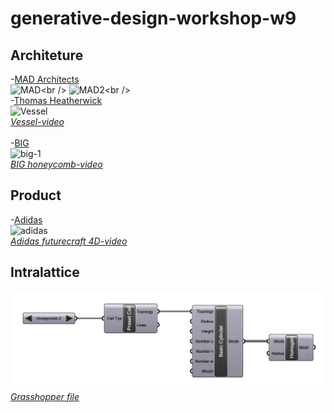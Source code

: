 # generative-design-workshop-w9
## Architeture
-[MAD Architects](https://creators.vice.com/en_us/article/aejmwj/mad-architects-honeycomb-skyscraper)<br />
![MAD](https://creators-images.vice.com/blog_article_images/images/000/041/447/20111023164358_2500_detail_em.jpg?1364397667&resize=640:*)<br />
![MAD2](https://creators-images.vice.com/blog_article_images/images/000/041/451/20111023164525_7500_detail_em.jpg?1364397684&resize=640:*)<br />
<br />
-[Thomas Heatherwick](https://mymodernmet.com/thomas-heatherwick-vessel-hudson-yards/)<br />
![Vessel](https://mymodernmet.com/wp/wp-content/uploads/archive/hrM4NW4XKB3VpjCTpXzI_thomasheatherwickhudsonyardsvessel.jpg)<br />
[*Vessel-video*](https://youtu.be/OLG3uTmceCE)<br />
<br />
-[BIG](https://www.archdaily.com/802378/hexagons-for-a-reason-the-innovative-engineering-behind-bigs-honeycomb)<br />
![big-1](https://static.dezeen.com/uploads/2014/01/Honeycomb-building-by-BIG_dezeen_3.jpg)<br />
[*BIG honeycomb-video*](https://youtu.be/Ih9L66022Lg)<br />
## Product
-[Adidas](https://www.adidas.com/us/futurecraft)<br />
![adidas](https://media.gq.com/photos/58e7c01f8e4ae708183f91ba/3:2/w_1200/adidas-futurecraft-4d-sneaker-00.jpg)<br />
[*Adidas futurecraft 4D-video*](https://www.adidas.com/5280/campaigns/main_video_desktop.mp4)<br />
## Intralattice
![pic](https://github.com/mjyu1024/generative-design-workshop-w9/blob/master/intralattice.png)<br />
[*Grasshopper file*](https://github.com/mjyu1024/generative-design-workshop-w9/blob/master/honeycomb.gh)<br />

